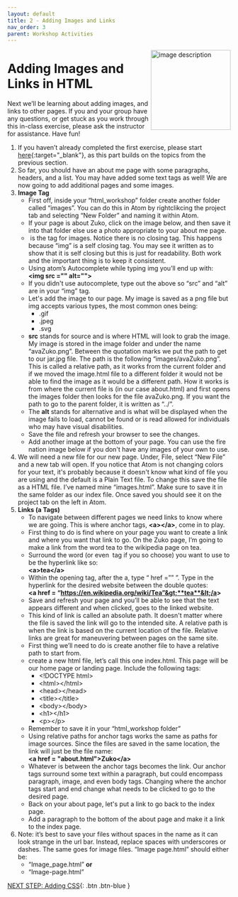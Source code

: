 ```yaml
---
layout: default
title: 2 - Adding Images and Links
nav_order: 3
parent: Workshop Activities
---
```


<img src="WORKSHOP-LOGO-HERE.png" alt="image description" style="float:right;width:180px;">

# Adding Images and Links in HTML

Next we’ll be learning about adding images, and links to other pages. If you and your group have any questions, or get stuck as you work through this in-class exercise, please ask the instructor for assistance. Have fun!

1.  If you haven’t already completed the first exercise, please start [here](https://richmccue.github.io/html-css/act-1.html){:target="_blank"}, as this part builds on the topics from the previous section.
2.  So far, you should have an about me page with some paragraphs, headers, and a list. You may have added some text tags as well! We are now going to add additional pages and some images.
3.  **Image Tag**
    -   First off, inside your “html_workshop” folder create another folder called “images”. You can do this in Atom by rightclikcing the project tab and selecting “New Folder” and naming it within Atom.
    -   If your page is about Zuko, click on the image below, and then save it into that folder else use a photo appropriate to your about me page.
    -   **<img>** is the tag for images. Notice there is no closing tag. This happens because “img” is a self closing tag. You may see it written as **</img>** to show that it is self closing but this is just for readability. Both work and the important thing is to keep it consistent.
    -   Using atom’s Autocomplete while typing img you’ll end up with:<br>
**&lt;img src ="" alt=""&gt;**
    -   If you didn't use autocomplete, type out the above so “src” and “alt” are in your “img” tag.
    -   Let's add the image to our page. My image is saved as a png file but img accepts various types, the most common ones being:
        -   .gif
        -   .jpeg
        -   .svg
    -   **src** stands for source and is where HTML will look to grab the image. My image is stored in the image folder and under the name “avaZuko.png”. Between the quotation marks we put the path to get to our jar.jpg file. The path is the following “images/avaZuko.png”. This is called a relative path, as it works from the current folder and if we moved the image.html file to a different folder it would not be able to find the image as it would be a different path. How it works is from where the current file is (in our case about.html) and first opens the images folder then looks for the file avaZuko.png. If you want the path to go to the parent folder, it is written as “../”.
    -   The **alt** stands for alternative and is what will be displayed when the image fails to load, cannot be found or is read allowed for individuals who may have visual disabilities.
    -   Save the file and refresh your browser to see the changes.
    -   Add another image at the bottom of your page. You can use the fire nation image below if you don't have any images of your own to use.
4.  We will need a new file for our new page. Under, File, select “New File” and a new tab will open. If you notice that Atom is not changing colors for your text, it's probably because it doesn't know what kind of file you are using and the default is a Plain Text file. To change this save the file as a HTML file. I’ve named mine “images.html”. Make sure to save it in the same folder as our index file. Once saved you should see it on the project tab on the left in Atom.
5.  **Links (a Tags)**
    -   To navigate between different pages we need links to know where we are going. This is where anchor tags, **&lt;a&gt;&lt;/a&gt;**, come in to play.
    -   First thing to do is find where on your page you want to create a link and where you want that link to go. On the Zuko page, I’m going to make a link from  the word tea to the wikipedia page on tea.
    -   Surround the word (or even **<img>** tag if you so choose) you want to use to be the hyperlink like so:<br>
**&lt;a&gt;**tea**&lt;/a&gt;**
    -   Within the opening tag, after the a, type “ href =”” ”. Type in the hyperlink for the desired website between the double quotes:<br>
**&lt;a href = “https://en.wikipedia.org/wiki/Tea”&gt;**tea**&lt;/a&gt;**
    -   Save and refresh your page and you’ll be able to see that the text appears different and when clicked, goes to the linked website.
    -   This kind of link is called an absolute path. It doesn't matter where the file is saved the link will go to the intended site. A relative path is when the link is based on the current location of the file. Relative links are great for maneuvering between pages on the same site.
    -   First thing we’ll need to do is create another file to have a relative path to start from.
    -   create a new html file, let’s call this one index.html. This page will be our home page or landing page. Include the following tags:
        -   &lt;!DOCTYPE html&gt;
        -   &lt;html&gt;&lt;/html&gt;
        -   &lt;head&gt;&lt;/head&gt;
        -   &lt;title&gt;&lt;/title&gt;
        -   &lt;body&gt;&lt;/body&gt;
        -   &lt;h1&gt;&lt;/h1&gt;
        -   &lt;p&gt;&lt;/p&gt;
    -   Remember to save it in your “html_workshop folder”
    -   Using relative paths for anchor tags works the same as paths for image sources. Since the files are saved in the same location, the link will just be the file name:<br>
**&lt;a href = "about.html"&gt;**Zuko**&lt;/a&gt;**
    -   Whatever is between the anchor tags becomes the link. Our anchor tags surround some text within a paragraph, but could encompass paragraph, image, and even body tags. Changing where the anchor tags start and end change what needs to be clicked to go to the desired page.
    -   Back on your about page, let's put a link to go back to the index page.
    -   Add a paragraph to the bottom of the about page and make it a link to the index page.
6.  Note: it’s best to save your files without spaces in the name as it can look strange in the url bar. Instead, replace spaces with underscores or dashes. The same goes for image files. “Image page.html” should either be:
    -   “Image_page.html”
        **or**
    -   “Image-page.html”

[NEXT STEP: Adding CSS](act-3.html){: .btn .btn-blue }
